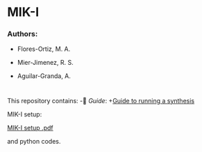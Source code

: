# MIK-I


### Authors:
- Flores-Ortiz, M. A.
* Mier-Jimenez, R. S.
+ Aguilar-Granda, A.

#

This repository contains:
-:file_folder: _Guide_:
    +[Guide to running a synthesis](Guide.to.running.synthesis.codes.pdf)

MIK-I setup:

[MIK-I setup .pdf](https://github.com/aag224/MIK-I/files/12571156/MIK-I.setup.pdf)

and python codes.

